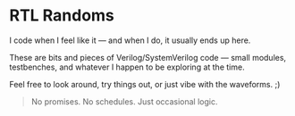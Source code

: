 # RTL Randoms

I code when I feel like it — and when I do, it usually ends up here.

These are bits and pieces of Verilog/SystemVerilog code — small modules, testbenches, and whatever I happen to be exploring at the time.

Feel free to look around, try things out, or just vibe with the waveforms. ;)

> No promises. No schedules. Just occasional logic.
